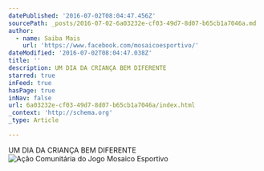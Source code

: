 ```yaml
---
datePublished: '2016-07-02T08:04:47.456Z'
sourcePath: _posts/2016-07-02-6a03232e-cf03-49d7-8d07-b65cb1a7046a.md
author:
  - name: Saiba Mais
    url: 'https://www.facebook.com/mosaicoesportivo/'
dateModified: '2016-07-02T08:04:47.038Z'
title: ''
description: UM DIA DA CRIANÇA BEM DIFERENTE
starred: true
inFeed: true
hasPage: true
inNav: false
url: 6a03232e-cf03-49d7-8d07-b65cb1a7046a/index.html
_context: 'http://schema.org'
_type: Article

---
```

UM DIA DA CRIANÇA BEM DIFERENTE
![Ação Comunitária do Jogo Mosaico Esportivo](https://s3-us-west-2.amazonaws.com/the-grid-img/p/f64f1176fe9c2529e3fefdfa180bb57748202b90.jpg)